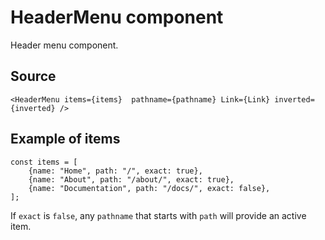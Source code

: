 # HeaderMenu component

Header menu component.

## Source

    <HeaderMenu items={items}  pathname={pathname} Link={Link} inverted={inverted} />

## Example of items

    const items = [
        {name: "Home", path: "/", exact: true},
        {name: "About", path: "/about/", exact: true},
        {name: "Documentation", path: "/docs/", exact: false},
    ];

If `exact` is `false`, any `pathname` that starts with `path` will provide an active item.
